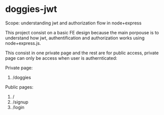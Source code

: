 # doggies-jwt
Scope: understanding jwt and authorization flow in node+express 

This project consist on a basic FE design because the main porpouse is to understand how jwt, authentification and authorization works using node+express.js.

This consist in one private page and the rest are for public access, private page can only be access when user is authernticated:

Private page:
1. /doggies

Public pages:
1. /
2. /signup
3. /login
